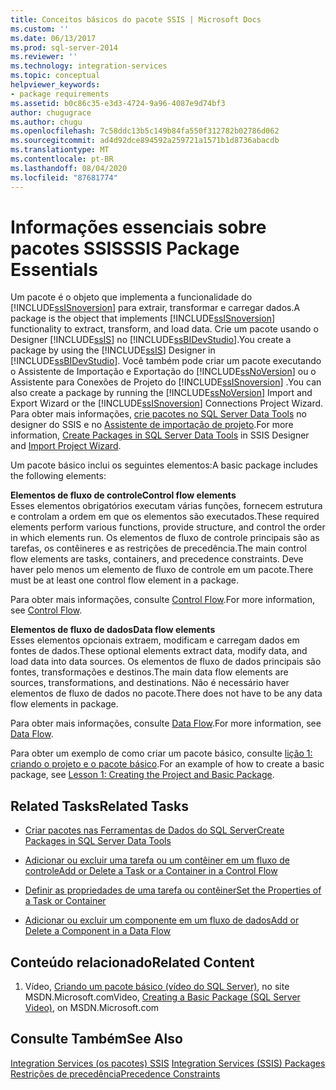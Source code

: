 ```yaml
---
title: Conceitos básicos do pacote SSIS | Microsoft Docs
ms.custom: ''
ms.date: 06/13/2017
ms.prod: sql-server-2014
ms.reviewer: ''
ms.technology: integration-services
ms.topic: conceptual
helpviewer_keywords:
- package requirements
ms.assetid: b0c86c35-e3d3-4724-9a96-4087e9d74bf3
author: chugugrace
ms.author: chugu
ms.openlocfilehash: 7c58ddc13b5c149b84fa550f312782b02786d062
ms.sourcegitcommit: ad4d92dce894592a259721a1571b1d8736abacdb
ms.translationtype: MT
ms.contentlocale: pt-BR
ms.lasthandoff: 08/04/2020
ms.locfileid: "87681774"
---
```

# <a name="ssis-package-essentials"></a><span data-ttu-id="42e84-102">Informações essenciais sobre pacotes SSIS</span><span class="sxs-lookup"><span data-stu-id="42e84-102">SSIS Package Essentials</span></span>
  <span data-ttu-id="42e84-103">Um pacote é o objeto que implementa a funcionalidade do [!INCLUDE[ssISnoversion](../includes/ssisnoversion-md.md)] para extrair, transformar e carregar dados.</span><span class="sxs-lookup"><span data-stu-id="42e84-103">A package is the object that implements [!INCLUDE[ssISnoversion](../includes/ssisnoversion-md.md)] functionality to extract, transform, and load data.</span></span> <span data-ttu-id="42e84-104">Crie um pacote usando o Designer [!INCLUDE[ssIS](../includes/ssis-md.md)] no [!INCLUDE[ssBIDevStudio](../includes/ssbidevstudio-md.md)].</span><span class="sxs-lookup"><span data-stu-id="42e84-104">You create a package by using the [!INCLUDE[ssIS](../includes/ssis-md.md)] Designer in [!INCLUDE[ssBIDevStudio](../includes/ssbidevstudio-md.md)].</span></span> <span data-ttu-id="42e84-105">Você também pode criar um pacote executando o Assistente de Importação e Exportação do [!INCLUDE[ssNoVersion](../includes/ssnoversion-md.md)] ou o Assistente para Conexões de Projeto do [!INCLUDE[ssISnoversion](../includes/ssisnoversion-md.md)] .</span><span class="sxs-lookup"><span data-stu-id="42e84-105">You can also create a package by running the [!INCLUDE[ssNoVersion](../includes/ssnoversion-md.md)] Import and Export Wizard or the [!INCLUDE[ssISnoversion](../includes/ssisnoversion-md.md)] Connections Project Wizard.</span></span> <span data-ttu-id="42e84-106">Para obter mais informações, [crie pacotes no SQL Server Data Tools](create-packages-in-sql-server-data-tools.md) no designer do SSIS e no [Assistente de importação de projeto](../../2014/integration-services/import-project-wizard.md).</span><span class="sxs-lookup"><span data-stu-id="42e84-106">For more information, [Create Packages in SQL Server Data Tools](create-packages-in-sql-server-data-tools.md) in SSIS Designer and [Import Project Wizard](../../2014/integration-services/import-project-wizard.md).</span></span>  
  
 <span data-ttu-id="42e84-107">Um pacote básico inclui os seguintes elementos:</span><span class="sxs-lookup"><span data-stu-id="42e84-107">A basic package includes the following elements:</span></span>  
  
 <span data-ttu-id="42e84-108">**Elementos de fluxo de controle**</span><span class="sxs-lookup"><span data-stu-id="42e84-108">**Control flow elements**</span></span>  
 <span data-ttu-id="42e84-109">Esses elementos obrigatórios executam várias funções, fornecem estrutura e controlam a ordem em que os elementos são executados.</span><span class="sxs-lookup"><span data-stu-id="42e84-109">These required elements perform various functions, provide structure, and control the order in which elements run.</span></span> <span data-ttu-id="42e84-110">Os elementos de fluxo de controle principais são as tarefas, os contêineres e as restrições de precedência.</span><span class="sxs-lookup"><span data-stu-id="42e84-110">The main control flow elements are tasks, containers, and precedence constraints.</span></span> <span data-ttu-id="42e84-111">Deve haver pelo menos um elemento de fluxo de controle em um pacote.</span><span class="sxs-lookup"><span data-stu-id="42e84-111">There must be at least one control flow element in a package.</span></span>  
  
 <span data-ttu-id="42e84-112">Para obter mais informações, consulte [Control Flow](control-flow/control-flow.md).</span><span class="sxs-lookup"><span data-stu-id="42e84-112">For more information, see [Control Flow](control-flow/control-flow.md).</span></span>  
  
 <span data-ttu-id="42e84-113">**Elementos de fluxo de dados**</span><span class="sxs-lookup"><span data-stu-id="42e84-113">**Data flow elements**</span></span>  
 <span data-ttu-id="42e84-114">Esses elementos opcionais extraem, modificam e carregam dados em fontes de dados.</span><span class="sxs-lookup"><span data-stu-id="42e84-114">These optional elements extract data, modify data, and load data into data sources.</span></span> <span data-ttu-id="42e84-115">Os elementos de fluxo de dados principais são fontes, transformações e destinos.</span><span class="sxs-lookup"><span data-stu-id="42e84-115">The main data flow elements are sources, transformations, and destinations.</span></span> <span data-ttu-id="42e84-116">Não é necessário haver elementos de fluxo de dados no pacote.</span><span class="sxs-lookup"><span data-stu-id="42e84-116">There does not have to be any data flow elements in package.</span></span>  
  
 <span data-ttu-id="42e84-117">Para obter mais informações, consulte [Data Flow](data-flow/data-flow.md).</span><span class="sxs-lookup"><span data-stu-id="42e84-117">For more information, see [Data Flow](data-flow/data-flow.md).</span></span>  
  
 <span data-ttu-id="42e84-118">Para obter um exemplo de como criar um pacote básico, consulte [lição 1: criando o projeto e o pacote básico](lesson-1-create-a-project-and-basic-package-with-ssis.md).</span><span class="sxs-lookup"><span data-stu-id="42e84-118">For an example of how to create a basic package, see [Lesson 1: Creating the Project and Basic Package](lesson-1-create-a-project-and-basic-package-with-ssis.md).</span></span>  
  
## <a name="related-tasks"></a><span data-ttu-id="42e84-119">Related Tasks</span><span class="sxs-lookup"><span data-stu-id="42e84-119">Related Tasks</span></span>  
  
-   [<span data-ttu-id="42e84-120">Criar pacotes nas Ferramentas de Dados do SQL Server</span><span class="sxs-lookup"><span data-stu-id="42e84-120">Create Packages in SQL Server Data Tools</span></span>](create-packages-in-sql-server-data-tools.md)  
  
-   [<span data-ttu-id="42e84-121">Adicionar ou excluir uma tarefa ou um contêiner em um fluxo de controle</span><span class="sxs-lookup"><span data-stu-id="42e84-121">Add or Delete a Task or a Container in a Control Flow</span></span>](control-flow/add-or-delete-a-task-or-a-container-in-a-control-flow.md)  
  
-   [<span data-ttu-id="42e84-122">Definir as propriedades de uma tarefa ou contêiner</span><span class="sxs-lookup"><span data-stu-id="42e84-122">Set the Properties of a Task or Container</span></span>](../../2014/integration-services/set-the-properties-of-a-task-or-container.md)  
  
-   [<span data-ttu-id="42e84-123">Adicionar ou excluir um componente em um fluxo de dados</span><span class="sxs-lookup"><span data-stu-id="42e84-123">Add or Delete a Component in a Data Flow</span></span>](data-flow/add-or-delete-a-component-in-a-data-flow.md)  
  
## <a name="related-content"></a><span data-ttu-id="42e84-124">Conteúdo relacionado</span><span class="sxs-lookup"><span data-stu-id="42e84-124">Related Content</span></span>  
  
1.  <span data-ttu-id="42e84-125">Vídeo, [Criando um pacote básico (vídeo do SQL Server)](https://go.microsoft.com/fwlink/?LinkId=131023), no site MSDN.Microsoft.com</span><span class="sxs-lookup"><span data-stu-id="42e84-125">Video, [Creating a Basic Package (SQL Server Video)](https://go.microsoft.com/fwlink/?LinkId=131023), on MSDN.Microsoft.com</span></span>  
  
## <a name="see-also"></a><span data-ttu-id="42e84-126">Consulte Também</span><span class="sxs-lookup"><span data-stu-id="42e84-126">See Also</span></span>  
 <span data-ttu-id="42e84-127">[Integration Services &#40;os pacotes&#41; SSIS](../../2014/integration-services/integration-services-ssis-packages.md) </span><span class="sxs-lookup"><span data-stu-id="42e84-127">[Integration Services &#40;SSIS&#41; Packages](../../2014/integration-services/integration-services-ssis-packages.md) </span></span>  
 [<span data-ttu-id="42e84-128">Restrições de precedência</span><span class="sxs-lookup"><span data-stu-id="42e84-128">Precedence Constraints</span></span>](control-flow/precedence-constraints.md)  
  
  
